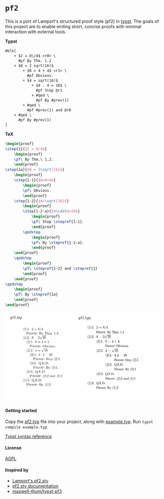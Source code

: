 # `pf2`

This is a port of Lamport's structured proof style (pf2) in [typst](https://typst.app/docs/reference/syntax/). The goals of this project are to enable writing short, concise proofs with minimal interaction with external tools.

**Typst**

```typ
#blk[
    + $2 = 8\/4$ <r0> \
      #pf By Thm. 1.2
    + $8 = 2 sqrt(16)$
        + $8 = 4 + 4$ <r1> \
          #pf Obvious.
        + $4 = sqrt(16)$
            + $4 . 4 = 16$ \
              #pf Step @r1
            + #qed \
              #pf By #prev(1)
        + #qed \
          #pf #prev(1) and @r0
    + #qed \
      #pf By #prev(1)
]
```

**TeX**

```tex
\begin{proof}
\step{1}{$2 = 8/4$}
    \begin{proof}
    \pf\ By Thm.\ 1.2.
    \end{proof}
\step{1a}{$8 = 2\sqrt{16}$}
    \begin{proof}
    \step{1-1}{$8=4+4$}
        \begin{proof}
        \pf\ Obvious.
        \end{proof}
    \step{1-2}{$4=\sqrt{16}$}
        \begin{proof}
        \step{1-2-a}{$4\cdot4=16$}
            \begin{proof}
            \pf\ Step \stepref{1-1}.
            \end{proof}
        \qedstep
            \begin{proof}
            \pf\ By \stepref{1-2-a}.
            \end{proof}
    \end{proof}
    \qedstep
        \begin{proof}
        \pf\ \stepref{1-2} and \stepref{1}
        \end{proof}
    \end{proof}
\qedstep
    \begin{proof}
    \pf\ By \stepref{1a}
    \end{proof}
\end{proof}
```

![comparison](./assets/compare.png)

#### Getting started

Copy the [pf2.typ](./pf2.typ) file into your project, along with [example.typ](./example.typ). Run `typst compile example.typ`.

[Typst syntax reference](https://typst.app/docs/reference/syntax/)

#### License

[AGPL](./LICENSE)

#### Inspired by

- [Lamport's pf2.sty](http://lamport.azurewebsites.net/latex/latex.html)
- [pf2.sty documentation](http://lamport.azurewebsites.net/latex/pf2.pdf)
- [maxwell-thum/typst-pf3](https://github.com/maxwell-thum/typst-pf3)
